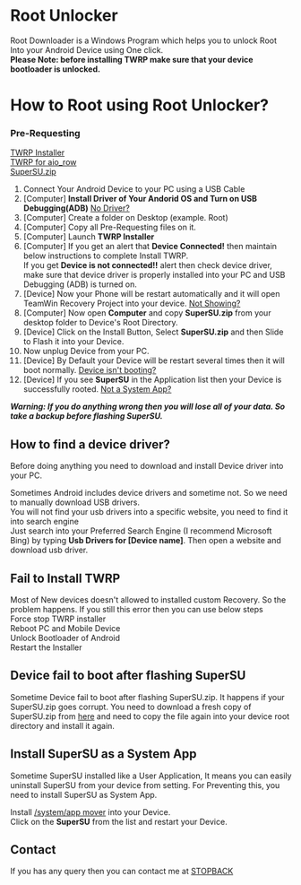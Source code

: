 # Root Unlocker
Root Downloader is a Windows Program which helps you to unlock Root Into your Android Device using One click.  
**Please Note: before installing TWRP make sure that your device bootloader is unlocked.**  

# How to Root using Root Unlocker?

### Pre-Requesting
[TWRP Installer](https://github.com/BiltuDas1/RootUnlocker/tree/main/Installer)  
[TWRP for aio_row](https://github.com/BiltuDas1/RootUnlocker/tree/main/TWRPAIO)  
[SuperSU.zip](https://github.com/BiltuDas1/RootUnlocker/tree/main/SuperSU)  


1. Connect Your Android Device to your PC using a USB Cable  
2. [Computer] **Install Driver of Your Andorid OS and Turn on USB Debugging(ADB)** [No Driver?](#how-to-find-a-device-driver)  
3. [Computer] Create a folder on Desktop (example. Root)  
4. [Computer] Copy all Pre-Requesting files on it.  
5. [Computer] Launch **TWRP Installer**  
6. [Computer] If you get an alert that **Device Connected!** then maintain below instructions to complete Install TWRP.  
If you get **Device is not connected!!** alert then check device driver, make sure that device driver is properly installed into your PC and USB Debugging (ADB) is turned on.  
7. [Device] Now your Phone will be restart automatically and it will open TeamWin Recovery Project into your device. [Not Showing?](#fail-to-install-twrp)  
8. [Computer] Now open **Computer** and copy **SuperSU.zip** from your desktop folder to Device's Root Directory.  
9. [Device] Click on the Install Button, Select **SuperSU.zip** and then Slide to Flash it into your Device.  
10. Now unplug Device from your PC.  
11. [Device] By Default your Device will be restart several times then it will boot normally. [Device isn't booting?](#device-fail-to-boot-after-flashing-supersu)  
12. [Device] If you see **SuperSU** in the Application list then your Device is successfully rooted. [Not a System App?](#install-supersu-as-a-system-app)  

***Warning: If you do anything wrong then you will lose all of your data. So take a backup before flashing SuperSU.***


## How to find a device driver?
Before doing anything you need to download and install Device driver into your PC.  

Sometimes Android includes device drivers and sometime not. So we need to manually download USB drivers.  
You will not find your usb drivers into a specific website, you need to find it into search engine  
Just search into your Preferred Search Engine (I recommend Microsoft Bing) by typing **Usb Drivers for [Device name]**. Then open a website and download usb driver.  


## Fail to Install TWRP
Most of New devices doesn't allowed to installed custom Recovery. So the problem happens. If you still this error then you can use below steps  
Force stop TWRP installer  
Reboot PC and Mobile Device  
Unlock Bootloader of Android  
Restart the Installer


## Device fail to boot after flashing SuperSU
Sometime Device fail to boot after flashing SuperSU.zip. It happens if your SuperSU.zip goes corrupt. You need to download a fresh copy of SuperSU.zip from [here](#pre-requesting) and need to copy the file again into your device root directory and install it again.


## Install SuperSU as a System App
Sometime SuperSU installed like a User Application, It means you can easily uninstall SuperSU from your device from setting. For Preventing this, you need to install SuperSU as System App.  

Install [/system/app mover](https://play.google.com/store/apps/details?id=de.j4velin.systemappmover) into your Device.  
Click on the **SuperSU** from the list and restart your Device.


## Contact
If you has any query then you can contact me at [STOPBACK](https://www.stopback.tk/p/contact-us.html)
